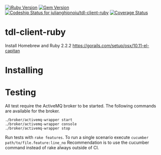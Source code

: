 [![jRuby Version](http://img.shields.io/badge/Ruby-2.2.2-blue.svg)](http://jruby.org/2015/07/09/jruby-9-0-0-0-rc2.html)
[![Gem Version](http://img.shields.io/gem/v/tdl-client-ruby.svg)](https://rubygems.org/search?query=tdl-client-ruby)
[![Codeship Status for julianghionoiu/tdl-client-ruby](https://img.shields.io/codeship/1072db10-0fc1-0133-f3de-1e6fe7bb1028.svg)](https://codeship.com/projects/91966)
[![Coverage Status](https://coveralls.io/repos/julianghionoiu/tdl-client-ruby/badge.svg?branch=master&service=github)](https://coveralls.io/github/julianghionoiu/tdl-client-ruby?branch=master)

# tdl-client-ruby

Install Homebrew and Ruby 2.2.2
https://gorails.com/setup/osx/10.11-el-capitan

# Installing

# Testing

All test require the ActiveMQ broker to be started.
The following commands are available for the broker.

```
./broker/activemq-wrapper start
./broker/activemq-wrapper console
./broker/activemq-wrapper stop
```

Run tests with `rake features`.
To run a single scenario execute `cucumber path/to/file.feature:line_no`
Recommendation is to use the cucumber command instead of rake always outside of CI.
